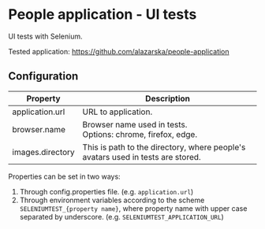 # People application - UI tests

UI tests with Selenium.

Tested application: https://github.com/alazarska/people-application

## Configuration

| Property         | Description                                                                     |
|------------------|---------------------------------------------------------------------------------|
| application.url  | URL to application.                                                             |
| browser.name     | Browser name used in tests. <br/> Options: chrome, firefox, edge.               |
| images.directory | This is path to the directory, where people's avatars used in tests are stored. |

Properties can be set in two ways:

1. Through config.properties file. (e.g. `application.url`)
2. Through environment variables according to the scheme `SELENIUMTEST_{property name}`, where property name with upper
   case separated by underscore. (e.g. `SELENIUMTEST_APPLICATION_URL`)
